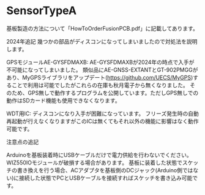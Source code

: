 # SensorTypeA
基板製造の方法について「HowToOrderFusionPCB.pdf」に記載してあります。

2024年追記
幾つかの部品がディスコンになってしまいましたので対処法を説明します。

GPSモジュールAE-GYSFDMAXB:
AE-GYSFDMAXBが2024年の時点で入手が不可能になってしまいました。
類似品にAE-GNSS-EXTANTとGT-902PMGGがあり、MyGPSライブラリをアップデート(https://github.com/UECS/MyGPS)することで利用は可能でしたがこれらの在庫も秋月電子から無くなりました。
そのため、GPS無しで動作するプログラムを公開しています。ただしGPS無しでの動作はSDカード機能も使用できなくなります。

WDT用IC:
ディスコンになり入手が困難になっています。
フリーズ発生時の自動再起動が行えなくなりますがこのICは無くてもそれ以外の機能に影響はなく動作可能です。

注意点の追記

Arduinoを基板装着時にUSBケーブルだけで電力供給を行わないでください。WIZ550IOモジュールが破損する場合があります。
基板に装着した状態でスケッチの書き換えを行う場合、ACアダプタを基板側のDCジャック(Arduino側ではない)に接続した状態でPCとUSBケーブルを接続すればスケッチを書き込み可能です。
